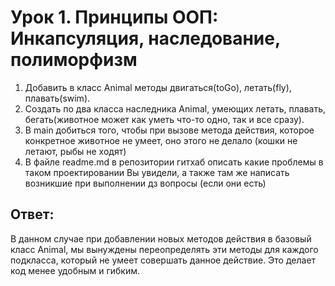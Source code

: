 # Урок 1. Принципы ООП: Инкапсуляция, наследование, полиморфизм

1) Добавить в класс Animal методы двигаться(toGo), летать(fly), плавать(swim).
2) Создать по два класса
наследника Animal, умеющих летать, плавать, бегать(животное может как уметь что-то одно, так и все сразу).
3) В main добиться того, чтобы при вызове метода действия, которое конкретное животное не умеет, оно этого не делало (кошки не летают, рыбы не ходят)
4) В файле readme.md в репозитории гитхаб описать
какие проблемы в таком проектировании Вы увидели,
а также там же написать возникшие при выполнении дз вопросы
(если они есть)

## Ответ: 
В данном случае при добавлении новых методов действия в базовый класс Animal, мы вынуждены переопределять эти методы для каждого подкласса, который не умеет совершать данное действие. Это делает код менее удобным и гибким.